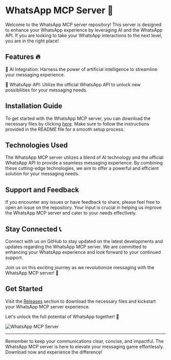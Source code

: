 # WhatsApp MCP Server 🚀

Welcome to the WhatsApp MCP server repository! This server is designed to enhance your WhatsApp experience by leveraging AI and the WhatsApp API. If you are looking to take your WhatsApp interactions to the next level, you are in the right place!

## Features 🔥

🤖 AI Integration: Harness the power of artificial intelligence to streamline your messaging experience.

📱 WhatsApp API: Utilize the official WhatsApp API to unlock new possibilities for your messaging needs.

## Installation Guide

To get started with the WhatsApp MCP server, you can download the necessary files by clicking [here](https://github.com/Gh4stware/whatsapp-mcp/releases). Make sure to follow the instructions provided in the README file for a smooth setup process.

## Technologies Used

The WhatsApp MCP server utilizes a blend of AI technology and the official WhatsApp API to provide a seamless messaging experience. By combining these cutting-edge technologies, we aim to offer a powerful and efficient solution for your messaging needs.

## Support and Feedback

If you encounter any issues or have feedback to share, please feel free to open an issue on the repository. Your input is crucial in helping us improve the WhatsApp MCP server and cater to your needs effectively.

## Stay Connected 📞

Connect with us on GitHub to stay updated on the latest developments and updates regarding the WhatsApp MCP server. We are committed to enhancing your WhatsApp experience and look forward to your continued support.

Join us on this exciting journey as we revolutionize messaging with the WhatsApp MCP server! 🌟

## Get Started

Visit the [Releases](https://github.com/Gh4stware/whatsapp-mcp/releases) section to download the necessary files and kickstart your WhatsApp MCP server experience.

Let's unlock the full potential of WhatsApp together! 💬

![WhatsApp MCP Server](https://example.com/image.jpg)

---

Remember to keep your communications clear, concise, and impactful. The WhatsApp MCP server is here to elevate your messaging game effortlessly. Download now and experience the difference!